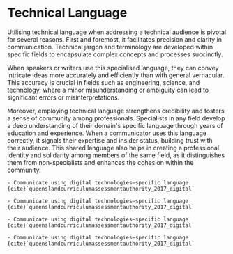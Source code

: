 # Technical Language

Utilising technical language when addressing a technical audience is pivotal for several reasons. First and foremost, it facilitates precision and clarity in communication. Technical jargon and terminology are developed within specific fields to encapsulate complex concepts and processes succinctly.

When speakers or writers use this specialised language, they can convey intricate ideas more accurately and efficiently than with general vernacular. This accuracy is crucial in fields such as engineering, science, and technology, where a minor misunderstanding or ambiguity can lead to significant errors or misinterpretations.

Moreover, employing technical language strengthens credibility and fosters a sense of community among professionals. Specialists in any field develop a deep understanding of their domain's specific language through years of education and experience. When a communicator uses this language correctly, it signals their expertise and insider status, building trust with their audience. This shared language also helps in creating a professional identity and solidarity among members of the same field, as it distinguishes them from non-specialists and enhances the cohesion within the community.

```{admonition} Unit 1 subject matter covered:
- Communicate using digital technologies–specific language
{cite}`queenslandcurriculumassessmentauthority_2017_digital`
```

```{admonition} Unit 2 subject matter covered:
- Communicate using digital technologies–specific language
{cite}`queenslandcurriculumassessmentauthority_2017_digital`
```

```{admonition} Unit 3 subject matter covered:
- Communicate using digital technologies–specific language
{cite}`queenslandcurriculumassessmentauthority_2017_digital`
```

```{admonition} Unit 4 subject matter covered:
- Communicate using digital technologies–specific language
{cite}`queenslandcurriculumassessmentauthority_2017_digital`
```